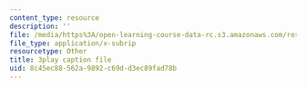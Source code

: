 ```yaml
---
content_type: resource
description: ''
file: /media/https%3A/open-learning-course-data-rc.s3.amazonaws.com/res-15-003-shaping-the-future-of-work-15-662x-spring-2016/8c45ec88562a9892c69dd3ec89fad78b_juxuwNK3G-c.srt
file_type: application/x-subrip
resourcetype: Other
title: 3play caption file
uid: 8c45ec88-562a-9892-c69d-d3ec89fad78b
---
```

